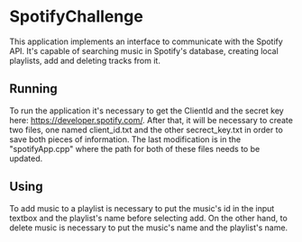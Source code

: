 # SpotifyChallenge

This application implements an interface to communicate with the Spotify API. It's capable of searching music in Spotify's database, creating local playlists, add and deleting tracks from it.


## Running 

To run the application it's necessary to get the ClientId and the secret key here: https://developer.spotify.com/.
After that, it will be necessary to create two files, one named client_id.txt and the other secrect_key.txt in order to save both pieces of information.
The last modification is in the "spotifyApp.cpp" where the path for both of these files needs to be updated.

## Using

To add music to a playlist is necessary to put the music's id in the input textbox and the playlist's name before selecting add. On the other hand, to delete music is necessary to put the music's name and the playlist's name.
